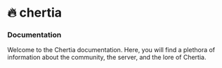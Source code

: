 # 🔥 chertia

### Documentation

Welcome to the Chertia documentation. Here, you will find a plethora of information about the community, the server, and the lore of Chertia.
